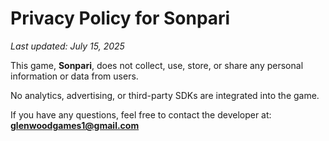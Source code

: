 # Privacy Policy for Sonpari

_Last updated: July 15, 2025_

This game, **Sonpari**, does not collect, use, store, or share any personal information or data from users.

No analytics, advertising, or third-party SDKs are integrated into the game.

If you have any questions, feel free to contact the developer at:  
**glenwoodgames1@gmail.com**
